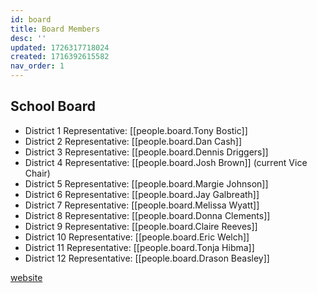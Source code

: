 ```yaml
---
id: board
title: Board Members
desc: ''
updated: 1726317718024
created: 1716392615582
nav_order: 1
---
```


## School Board

- District 1 Representative: [[people.board.Tony Bostic]]
- District 2 Representative: [[people.board.Dan Cash]]
- District 3 Representative: [[people.board.Dennis Driggers]]
- District 4 Representative: [[people.board.Josh Brown]] (current Vice Chair)
- District 5 Representative: [[people.board.Margie Johnson]]
- District 6 Representative: [[people.board.Jay Galbreath]]
- District 7 Representative: [[people.board.Melissa Wyatt]]
- District 8 Representative: [[people.board.Donna Clements]]
- District 9 Representative: [[people.board.Claire Reeves]]
- District 10 Representative: [[people.board.Eric Welch]]
- District 11 Representative: [[people.board.Tonja Hibma]]
- District 12 Representative: [[people.board.Drason Beasley]]

[website](https://www.wcs.edu/domain/1163)

